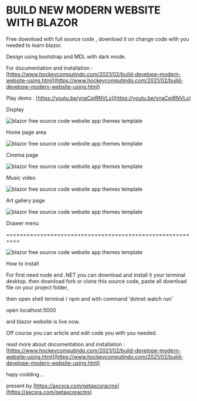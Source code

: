 # BUILD NEW MODERN WEBSITE WITH BLAZOR

Free download with full source code , download it on change code with you needed to learn blazor.

Design using bootstrap and MDL with dark mode.

For documentation and installation :
[https://www.hockeycomputindo.com/2021/02/build-develope-modern-website-using.html](https://www.hockeycomputindo.com/2021/02/build-develope-modern-website-using.html)

Play demo :  [https://youtu.be/ynaCpjRNVLs](https://youtu.be/ynaCpjRNVLs)

Display

![blazor free source code website app themes template](https://a.fsdn.com/con/app/proj/blazor/screenshots/Screenshot_2021-02-04%20Blazor%20Web%20App%20-%20razorsite.png/max/max/1)

Home page area

![blazor free source code website app themes template](https://a.fsdn.com/con/app/proj/blazor/screenshots/Screenshot_2021-02-04%20Blazor%20Web%20App%20-%20razorsite%287%29.png/max/max/1)

Cinema page

![blazor free source code website app themes template](https://a.fsdn.com/con/app/proj/blazor/screenshots/Screenshot_2021-02-04%20Blazor%20Web%20App%20-%20razorsite%286%29.png/max/max/1)

Music video

![blazor free source code website app themes template](https://a.fsdn.com/con/app/proj/blazor/screenshots/Screenshot_2021-02-04%20Blazor%20Web%20App%20-%20razorsite%285%29.png/max/max/1)

Art gallery page

![blazor free source code website app themes template](https://a.fsdn.com/con/app/proj/blazor/screenshots/Screenshot_2021-02-04%20Blazor%20Web%20App%20-%20razorsite%283%29.png/max/max/1)

Drawer menu

==========================================================


![blazor free source code website app themes template](https://1.bp.blogspot.com/-RSEWJO1hePA/YBvzhEEhd-I/AAAAAAAAMso/qLcMj1yK1ikOGvdu2VqUikYzC3HUCcjHQCLcBGAsYHQ/s1000/Blazor.png)

How to install 

For first need node and .NET you can download and install it your terminal desktop. then download fork or clone this source code, paste all download file on your project folder, 

then open shell terminal / npm and  with command 'dotnet watch run'

open localhost:5000

and blazor website is live now.

Off course you can article and edit code you with you needed.

read more about documentation and installation :
[https://www.hockeycomputindo.com/2021/02/build-develope-modern-website-using.html](https://www.hockeycomputindo.com/2021/02/build-develope-modern-website-using.html)

hapy codding...

present by [https://axcora.com/getaxcoracms](https://axcora.com/getaxcoracms)
